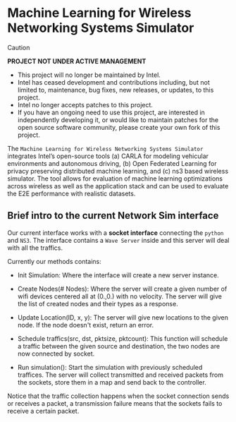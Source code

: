 # Machine Learning for Wireless Networking Systems Simulator

> [!CAUTION]
> **PROJECT NOT UNDER ACTIVE MANAGEMENT**
> * This project will no longer be maintained by Intel.
> * Intel has ceased development and contributions including, but not limited to, maintenance, bug fixes, new releases, or updates, to this project.  
> * Intel no longer accepts patches to this project.  
> * If you have an ongoing need to use this project, are interested in independently developing it, or would like to maintain patches for the open source software community, please create your own fork of this project.

The `Machine Learning for Wireless Networking Systems Simulator` integrates Intel’s open-source tools (a) CARLA for modeling vehicular environments and autonomous driving, (b) Open Federated Learning for privacy preserving distributed machine learning, and (c) ns3 based wireless simulator. The tool allows for evaluation of machine learning optimizations across wireless as well as the application stack and can be used to evaluate the E2E performance with realistic datasets.


## Brief intro to the current Network Sim interface

Our current interface works with a **socket interface** connecting the `python` and `NS3`. The interface contains a `Wave Server` inside and this server will deal with all the traffics.

Currently our methods contains:

* Init Simulation: Where the interface will create a new server instance.

* Create Nodes(# Nodes): Where the server will create a given number of wifi devices centered all at (0.,0.) with no velocity. The server will give the list of created nodes and their types as a response.

* Update Location(ID, x, y): The server will give new locations to the given node. If the node doesn't exist, return an error.

* Schedule traffics(src, dst, pktsize, pktcount): This function will schedule a traffic between the given source and destination, the two nodes are now connected by socket.

* Run simulation(): Start the simulation with previously scheduled traffices. The server will collect transmitted and received packets from the sockets, store them in a map and send back to the controller.

Notice that the traffic collection happens when the socket connection sends or receives a packet, a transmission failure means that the sockets fails to receive a certain packet.

<!-- First Review - 10/31/2023 MRB -->
